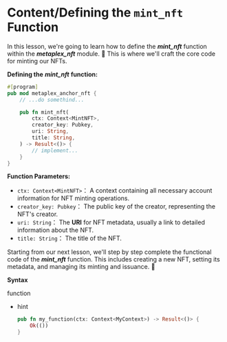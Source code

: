 # Content/Defining the **`mint_nft` Function**

In this lesson, we're going to learn how to define the ***mint_nft*** function within the ***metaplex_nft*** module. 🌟 This is where we'll craft the core code for minting our NFTs.

**Defining the** ***mint_nft*** **function:**

```rust
#[program]
pub mod metaplex_anchor_nft {
    // ...do somethind...

    pub fn mint_nft(
        ctx: Context<MintNFT>,
        creator_key: Pubkey,
        uri: String,
        title: String,
    ) -> Result<()> {
        // implement...
    }
}
```

**Function Parameters:**

- `ctx: Context<MintNFT>`： A context containing all necessary account information for NFT minting operations.
- `creator_key: Pubkey`： The public key of the creator, representing the NFT's creator.
- `uri: String`： The **URI** for NFT metadata, usually a link to detailed information about the NFT.
- `title: String`： The title of the NFT.

 

Starting from our next lesson, we'll step by step complete the functional code of the ***mint_nft*** function. This includes creating a new NFT, setting its metadata, and managing its minting and issuance. 🚀

**Syntax** 

function

- hint
    
    ```rust
    pub fn my_function(ctx: Context<MyContext>) -> Result<()> {
        Ok(())
    }
    ```